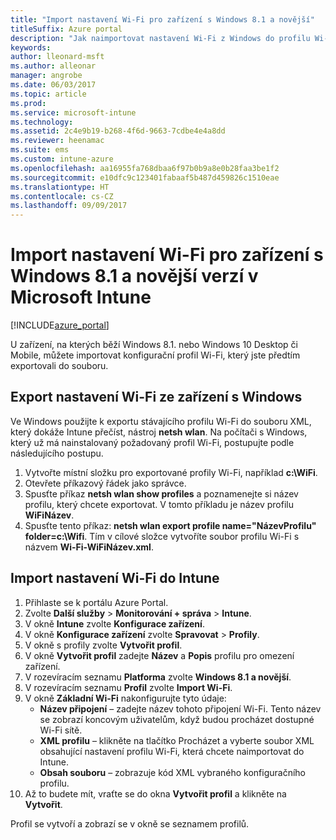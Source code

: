 ```yaml
---
title: "Import nastavení Wi-Fi pro zařízení s Windows 8.1 a novější"
titleSuffix: Azure portal
description: "Jak naimportovat nastavení Wi-Fi z Windows do profilu Wi-Fi v Intune."
keywords: 
author: lleonard-msft
ms.author: alleonar
manager: angrobe
ms.date: 06/03/2017
ms.topic: article
ms.prod: 
ms.service: microsoft-intune
ms.technology: 
ms.assetid: 2c4e9b19-b268-4f6d-9663-7cdbe4e4a8dd
ms.reviewer: heenamac
ms.suite: ems
ms.custom: intune-azure
ms.openlocfilehash: aa16955fa768dbaa6f97b0b9a8e0b28faa3be1f2
ms.sourcegitcommit: e10dfc9c123401fabaaf5b487d459826c1510eae
ms.translationtype: HT
ms.contentlocale: cs-CZ
ms.lasthandoff: 09/09/2017
---
```

# <a name="how-to-import-wi-fi-settings-for-windows-81-and-later-devices-in-microsoft-intune"></a>Import nastavení Wi-Fi pro zařízení s Windows 8.1 a novější verzí v Microsoft Intune

[!INCLUDE[azure_portal](./includes/azure_portal.md)]

U zařízení, na kterých běží Windows 8.1. nebo Windows 10 Desktop či Mobile, můžete importovat konfigurační profil Wi-Fi, který jste předtím exportovali do souboru.

## <a name="export-wi-fi-settings-from-a-windows-device"></a>Export nastavení Wi-Fi ze zařízení s Windows

Ve Windows použijte k exportu stávajícího profilu Wi-Fi do souboru XML, který dokáže Intune přečíst, nástroj **netsh wlan**. Na počítači s Windows, který už má nainstalovaný požadovaný profil Wi-Fi, postupujte podle následujícího postupu.
1. Vytvořte místní složku pro exportované profily Wi-Fi, například **c:\WiFi**.
1. Otevřete příkazový řádek jako správce.
1. Spusťte příkaz **netsh wlan show profiles** a poznamenejte si název profilu, který chcete exportovat. V tomto příkladu je název profilu **WiFiNázev**.
1. Spusťte tento příkaz: **netsh wlan export profile name="NázevProfilu" folder=c:\Wifi**. Tím v cílové složce vytvoříte soubor profilu Wi-Fi s názvem **Wi-Fi-WiFiNázev.xml**.

## <a name="import-the-wi-fi-settings-into-intune"></a>Import nastavení Wi-Fi do Intune

1. Přihlaste se k portálu Azure Portal.
2. Zvolte **Další služby** > **Monitorování + správa** > **Intune**.
3. V okně **Intune** zvolte **Konfigurace zařízení**.
2. V okně **Konfigurace zařízení** zvolte **Spravovat** > **Profily**.
3. V okně s profily zvolte **Vytvořit profil**.
4. V okně **Vytvořit profil** zadejte **Název** a **Popis** profilu pro omezení zařízení.
5. V rozevíracím seznamu **Platforma** zvolte **Windows 8.1 a novější**.
6. V rozevíracím seznamu **Profil** zvolte **Import Wi-Fi**.
7. V okně **Základní Wi-Fi** nakonfigurujte tyto údaje:
    - **Název připojení** – zadejte název tohoto připojení Wi-Fi. Tento název se zobrazí koncovým uživatelům, když budou procházet dostupné Wi-Fi sítě.
    - **XML profilu** – klikněte na tlačítko Procházet a vyberte soubor XML obsahující nastavení profilu Wi-Fi, která chcete naimportovat do Intune.
    - **Obsah souboru** – zobrazuje kód XML vybraného konfiguračního profilu.
8. Až to budete mít, vraťte se do okna **Vytvořit profil** a klikněte na **Vytvořit**.

Profil se vytvoří a zobrazí se v okně se seznamem profilů.
